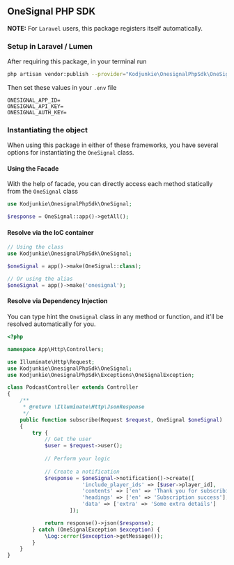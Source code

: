 ## OneSignal PHP SDK

**NOTE:** For `Laravel` users, this package registers itself automatically.

### Setup in Laravel / Lumen

After requiring this package, in your terminal run

```bash
php artisan vendor:publish --provider="Kodjunkie\OnesignalPhpSdk\OneSignalServiceProvider"
```

Then set these values in your `.env` file

```dotenv
ONESIGNAL_APP_ID=
ONESIGNAL_API_KEY=
ONESIGNAL_AUTH_KEY=
```

### Instantiating the object

When using this package in either of these frameworks, you have several options for instantiating the `OneSignal` class.

#### Using the Facade

With the help of facade, you can directly access each method statically from the `OneSignal` class

```php
use Kodjunkie\OnesignalPhpSdk\OneSignal;

$response = OneSignal::app()->getAll();

```

#### Resolve via the IoC container

```php
// Using the class
use Kodjunkie\OnesignalPhpSdk\OneSignal;

$oneSignal = app()->make(OneSignal::class);

// Or using the alias
$oneSignal = app()->make('onesignal');
```

#### Resolve via Dependency Injection

You can type hint the `OneSignal` class in any method or function, and it'll be resolved automatically for you.

```php
<?php

namespace App\Http\Controllers;

use Illuminate\Http\Request;
use Kodjunkie\OnesignalPhpSdk\OneSignal;
use Kodjunkie\OnesignalPhpSdk\Exceptions\OneSignalException;

class PodcastController extends Controller
{
    /**
     * @return \Illuminate\Http\JsonResponse
     */
    public function subscribe(Request $request, OneSignal $oneSignal)
    {
        try {
            // Get the user
            $user = $request->user();
            
            // Perform your logic
            
            // Create a notification
            $response = $oneSignal->notification()->create([
                        'include_player_ids' => [$user->player_id],
                        'contents' => ['en' => 'Thank you for subscribing.'],
                        'headings' => ['en' => 'Subscription success'],
                        'data' => ['extra' => 'Some extra details']
                    ]);

            return response()->json($response);
        } catch (OneSignalException $exception) {
            \Log::error($exception->getMessage());
        }
    }
}

```

